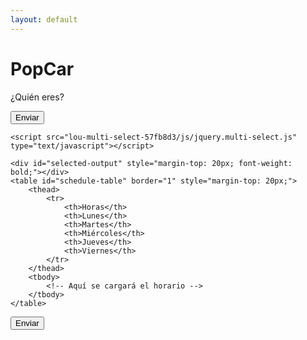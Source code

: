 ```yaml
---
layout: default
---
```


# PopCar
¿Quién eres?

<html lang="es">
<head>
    <meta charset="UTF-8">
    <meta name="viewport" content="width=device-width, initial-scale=1.0">
    <title>PopCar</title>
    <link href="lou-multi-select-57fb8d3/css/multi-select.css" media="screen" rel="stylesheet" type="text/css">
    <script src="https://code.jquery.com/jquery-3.6.0.min.js"></script>
    <script type="module" src="https://www.gstatic.com/firebasejs/9.6.1/firebase-app.js"></script>
    <script type="module" src="https://www.gstatic.com/firebasejs/9.6.1/firebase-firestore.js"></script>
</head>
<body>
    <div class="ms-container" id="ms-pre-selected-options">
        <div class="ms-selectable">
            <ul class="ms-list" tabindex="-1" id="students-list">
                <!-- Aquí se cargarán los nombres de los alumnos -->
            </ul>
        </div>
    </div>

<button onclick="sendData()">Enviar</button>

    
    <script src="lou-multi-select-57fb8d3/js/jquery.multi-select.js" type="text/javascript"></script>
<script type="module">
    // Configuración de Firebase
    import { initializeApp } from "https://www.gstatic.com/firebasejs/9.6.1/firebase-app.js";
    import { getFirestore, collection, getDocs, doc, getDoc } from "https://www.gstatic.com/firebasejs/9.6.1/firebase-firestore.js";
    
    const firebaseConfig = {
        apiKey: "AIzaSyCBJWfRiKmrVLKXLJ_cY9XQlg0D7U56ZqE",
        authDomain: "popcarautohorario.firebaseapp.com",
        projectId: "popcarautohorario",
        storageBucket: "popcarautohorario.appspot.com",
        messagingSenderId: "1046371810802",
        appId: "1:1046371810802:web:8b9944cd5001359ac23f6b",
        measurementId: "G-WK8NCRW5J6",
        databaseURL: "https://popcarautohorario-default-rtdb.europe-west1.firebasedatabase.app/"
    };
    
    // Inicializar Firebase
    const app = initializeApp(firebaseConfig);
    const db = getFirestore(app);
    
    async function loadStudents() {
        const studentsList = document.getElementById('students-list');
        const querySnapshot = await getDocs(collection(db, "alumnos"));
        querySnapshot.forEach((doc) => {
            const student = doc.data();
            const li = document.createElement('li');
            li.className = 'ms-elem-selectable';
            li.id = doc.id;
            li.innerHTML = `<span>${student.nombre}</span>`;
            studentsList.appendChild(li);
        });
    
        // Añadir evento de clic a los elementos de la lista
        $('.ms-elem-selectable').on('click', function() {
            $('.ms-elem-selectable').removeClass('ms-selected');
            $(this).addClass('ms-selected');
            $('.ms-selection .ms-list').html('<li class="ms-elem-selection ms-selected">' + $(this).html() + '</li>');
            
            // Obtener el valor del elemento seleccionado
            var selectedValue = $(this).text();
            console.log("Elemento seleccionado: " + selectedValue);
            
            // Mostrar el valor seleccionado en la página
            $('#selected-output').text("Elemento seleccionado: " + selectedValue);
        });
    }
    
    async function loadSchedule() {
        const docRef = doc(db, "profesor", "jose");
        const docSnap = await getDoc(docRef);
        
        if (docSnap.exists()) {
            const schedule = docSnap.data().horario;
            console.log("Horario obtenido:", schedule); // Añadir esta línea para depuración
            if (Array.isArray(schedule) && schedule.length > 0) {
                const scheduleTable = document.getElementById('schedule-table');
                const days = ["Lunes", "Martes", "Miércoles", "Jueves", "Viernes"];
                const times = ["00:00-00:30", "00:30-01:00", "01:00-01:30", "01:30-02:00", "02:00-02:30", "02:30-03:00", "03:00-03:30", "03:30-04:00", "04:00-04:30", "04:30-05:00", "05:00-05:30", "05:30-06:00", "06:00-06:30", "06:30-07:00", "07:00-07:30", "07:30-08:00", "08:00-08:30", "08:30-09:00", "09:00-09:30", "09:30-10:00", "10:00-10:30", "10:30-11:00", "11:00-11:30", "11:30-12:00", "12:00-12:30", "12:30-13:00", "13:00-13:30", "13:30-14:00", "14:00-14:30", "14:30-15:00", "15:00-15:30", "15:30-16:00", "16:00-16:30", "16:30-17:00", "17:00-17:30", "17:30-18:00", "18:00-18:30", "18:30-19:00", "19:00-19:30", "19:30-20:00", "20:00-20:30", "20:30-21:00", "21:00-21:30", "21:30-22:00", "22:00-22:30", "22:30-23:00", "23:00-23:30", "23:30-00:00"];
                
                for (let i = 0; i < times.length; i++) {
                    let rowAdded = false;
                    const row = document.createElement('tr');
                    const timeCell = document.createElement('td');
                    timeCell.innerHTML = times[i];
                    row.appendChild(timeCell);
                    
                    for (let j = 0; j < days.length; j++) {
                        const cell = document.createElement('td');
                        const checkbox = document.createElement('input');
                        checkbox.type = 'checkbox';
                        checkbox.className = 'available';
                        checkbox.checked = schedule[i * 5 + j];
                        checkbox.disabled = true; // Desactivar el checkbox
                        checkbox.style.display = true ? 'none' : 'inline';
                        cell.appendChild(checkbox);
                        
                        if (schedule[i * 5 + j]) {
                            const additionalCheckbox = document.createElement('input');
                            additionalCheckbox.type = 'checkbox';
                            additionalCheckbox.className = i * 5 + j;
                            cell.appendChild(additionalCheckbox);
                            rowAdded = true;
                        }
                        
                        row.appendChild(cell);
                    }
                    if (rowAdded) {
                        scheduleTable.appendChild(row);
                    }
                }
            } else {
                console.error("El arreglo de disponibilidad no es válido.");
            }
        } else {
            console.log("No such document!");
        }
    }
    
    function saveCheckboxValues() {
        const boolArray = new Array(240).fill(false);
        const checkboxes = document.querySelectorAll('input[type="checkbox"]:not(.available)');
        
        checkboxes.forEach(checkbox => {
            const index = parseInt(checkbox.className, 10);
            boolArray[index] = checkbox.checked;
        });
        
        console.log(boolArray);    window.sendData = async function() {
        const schedule = [];
        const days = ['mon', 'tue', 'wed', 'thu', 'fri'];

        for (let hour = 0; hour < 24; hour++) {
            for (let half = 0; half < 2; half++) {
                days.forEach(day => {
                    const id = `${day}${hour}${half}`;
                    schedule.push(document.getElementById(id).checked);
                });
            }
        }

        // Aquí puedes enviar el arreglo a tu base de datos
        try {
            await setDoc(doc(db, "alumnos", selectedValue), { horario: boolArray });
            alert("Horario cambiado correctamente");
        } catch (error) {
            console.error("Error cambiando el horario: ", error);
            alert("Hubo un error al cambiar el horario");
        }
    };
    }
    
    $(document).ready(function() {
        loadStudents();
        loadSchedule();
        
        $('#save-button').on('click', saveCheckboxValues);
    });
</script>

    <div id="selected-output" style="margin-top: 20px; font-weight: bold;"></div>
    <table id="schedule-table" border="1" style="margin-top: 20px;">
        <thead>
            <tr>
                <th>Horas</th>
                <th>Lunes</th>
                <th>Martes</th>
                <th>Miércoles</th>
                <th>Jueves</th>
                <th>Viernes</th>
            </tr>
        </thead>
        <tbody>
            <!-- Aquí se cargará el horario -->
        </tbody>
    </table>

<button onclick="sendData()">Enviar</button>
</body>
</html>
